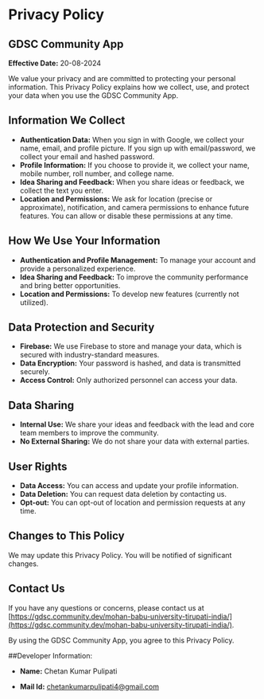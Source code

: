 # Privacy Policy

## GDSC Community App

**Effective Date:** 20-08-2024

We value your privacy and are committed to protecting your personal information. This Privacy Policy explains how we collect, use, and protect your data when you use the GDSC Community App.

## Information We Collect

- **Authentication Data:** When you sign in with Google, we collect your name, email, and profile picture. If you sign up with email/password, we collect your email and hashed password.
- **Profile Information:** If you choose to provide it, we collect your name, mobile number, roll number, and college name.
- **Idea Sharing and Feedback:** When you share ideas or feedback, we collect the text you enter.
- **Location and Permissions:** We ask for location (precise or approximate), notification, and camera permissions to enhance future features. You can allow or disable these permissions at any time.

## How We Use Your Information

- **Authentication and Profile Management:** To manage your account and provide a personalized experience.
- **Idea Sharing and Feedback:** To improve the community performance and bring better opportunities.
- **Location and Permissions:** To develop new features (currently not utilized).

## Data Protection and Security

- **Firebase:** We use Firebase to store and manage your data, which is secured with industry-standard measures.
- **Data Encryption:** Your password is hashed, and data is transmitted securely.
- **Access Control:** Only authorized personnel can access your data.

## Data Sharing

- **Internal Use:** We share your ideas and feedback with the lead and core team members to improve the community.
- **No External Sharing:** We do not share your data with external parties.

## User Rights

- **Data Access:** You can access and update your profile information.
- **Data Deletion:** You can request data deletion by contacting us.
- **Opt-out:** You can opt-out of location and permission requests at any time.

## Changes to This Policy

We may update this Privacy Policy. You will be notified of significant changes.

## Contact Us

If you have any questions or concerns, please contact us at [https://gdsc.community.dev/mohan-babu-university-tirupati-india/](https://gdsc.community.dev/mohan-babu-university-tirupati-india/).

By using the GDSC Community App, you agree to this Privacy Policy.

##Developer Information:

- **Name:** Chetan Kumar Pulipati

- **Mail Id:** chetankumarpulipati4@gmail.com
